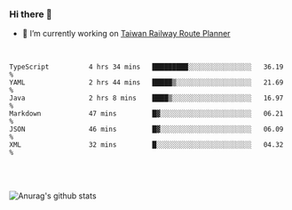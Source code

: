 ### Hi there 👋

- 🔭 I’m currently working on [Taiwan Railway Route Planner](https://github.com/Taiwan-Railway-Route-Planner)

<br/>

<!--START_SECTION:waka-->

```text
TypeScript          4 hrs 34 mins   █████████░░░░░░░░░░░░░░░░   36.19 %
YAML                2 hrs 44 mins   █████▒░░░░░░░░░░░░░░░░░░░   21.69 %
Java                2 hrs 8 mins    ████▒░░░░░░░░░░░░░░░░░░░░   16.97 %
Markdown            47 mins         █▓░░░░░░░░░░░░░░░░░░░░░░░   06.21 %
JSON                46 mins         █▓░░░░░░░░░░░░░░░░░░░░░░░   06.09 %
XML                 32 mins         █░░░░░░░░░░░░░░░░░░░░░░░░   04.32 %
```

<!--END_SECTION:waka-->

<br/>
<br/>

![Anurag's github stats](https://github-readme-stats.vercel.app/api?username=DepickereSven&show_icons=true&theme=tokyonight)



<!--
**DepickereSven/DepickereSven** is a ✨ _special_ ✨ repository because its `README.md` (this file) appears on your GitHub profile.

Here are some ideas to get you started:

- 🔭 I’m currently working on ...
- 🌱 I’m currently learning ...
- 👯 I’m looking to collaborate on ...
- 🤔 I’m looking for help with ...
- 💬 Ask me about ...
- 📫 How to reach me: ...
- 😄 Pronouns: ...
- ⚡ Fun fact: ...
-->
